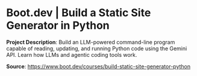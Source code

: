 # Boot.dev | Build a Static Site Generator in Python

**Project Description**: Build an LLM-powered command-line program capable of reading, updating, and running Python code using the Gemini API. Learn how LLMs and agentic coding tools work.

**Source**: <https://www.boot.dev/courses/build-static-site-generator-python>
